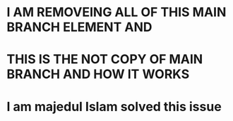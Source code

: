 
# I AM REMOVEING ALL OF THIS MAIN BRANCH ELEMENT AND 
# THIS IS THE NOT COPY OF MAIN BRANCH AND HOW IT WORKS
# I am majedul Islam solved this issue
